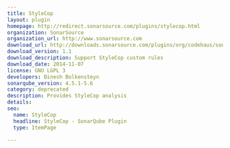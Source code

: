```yaml
---
title: StyleCop
layout: plugin
homepage: http://redirect.sonarsource.com/plugins/stylecop.html
organization: SonarSource
organization_url: http://www.sonarsource.com
download_url: http://downloads.sonarsource.com/plugins/org/codehaus/sonar-plugins/stylecop/sonar-stylecop-plugin/1.1/sonar-stylecop-plugin-1.1.jar
download_version: 1.1
download_description: Support StyleCop custom rules
download_date: 2014-11-07
license: GNU LGPL 3
developers: Dinesh Bolkensteyn
sonarqube_version: 4.5.1-5.6
category: deprecated
description: Provides StyleCop analysis
details: 
seo: 
  name: StyleCop
  headline: StyleCop - SonarQube Plugin
  type: ItemPage

---
```

